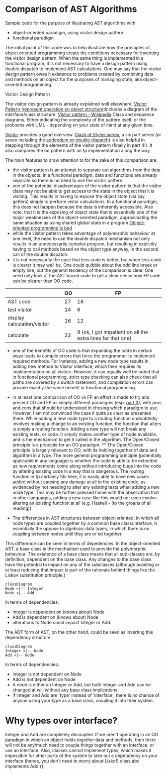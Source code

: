 # Comparison of AST Algorithms

Sample code for the purpose of illustrating AST algorithms with:
* object-oriented paradigm, using visitor design pattern
* functional paradigm

The initial point of this code was to help illustrate how the principles of object oriented programming create the conditions necessary for inventing the visitor design pattern. When the same thing is implemented in a functional program, it is not necessary to have a design pattern using double dispatch to implement AST calculations. One may say that the visitor design pattern owes it existence to problems created by combining data and methods on an object for the purposes of managing state, aka object-oriented programming.

Visitor Design Pattern

The visitor design pattern is already explained well elsewhere. 
[Visitor Pattern (represent operation on object structure)](https://www.gofpattern.com/behavioral/patterns/visitor-pattern.php)Includes a diagram  of the interface/class structure.
[Visitor pattern - Wikipedia](https://en.wikipedia.org/wiki/Visitor_pattern#UML_class_and_sequence_diagram) Class and sequence diagrams. Either indicating the complexity of the pattern itself, or the problems with UML - depending on your state of mind at any given time.

[Visitor](https://refactoring.guru/design-patterns/visitor) provides a good overview.
[Clash of Styles series](https://vkontech.com/clash-of-styles-part-1-operations-matrix-via-oop/), a six part series (or seven including the [addendum on double dispatch](https://vkontech.com/polymorphism-on-steroids-dive-into-multiple-dispatch-multimethods/)) is also helpful in stepping through the elements of the visitor pattern (finally in part 4!). It also compares the oo pattern with an fp implementation along the way.


The main features to draw attention to for the sake of this comparison are:
* the visitor pattern is an attempt to separate out algorithms from the data in the objects. In a functional paradigm, data and functions are already separate so there is no need to use the visitor pattern.
* one of the potential disadvantages of the visitor pattern is that the visitor class may not be able to get access to the state in the object that it is visiting. This results in having to expose the object state (via say, getters) simply to perform vistor calculations. In a functional paradigm, this does not happen because the data is inherently accessible. Also note, that it is the exposing of object state that is essentially one of the major weaknesses of the object-oriented paradigm, approximating the same situation as using shared global state in a program [Object-oriented programming is bad](https://www.youtube.com/watch?v=QM1iUe6IofM&list=PL7ml_b7EM568LymSLjgRmLfCockNTCQ-2&index=4&t=1088s)
* while the visitor pattern takes advantage of polymorphic behaviour at one level, the need to use the double dispatch mechanism not only results in an unnecessarily complex program, but resulting in explicitly having to call methods based on the object type anyway, in the second call of the double dispatch.
* it is not necessarily the case that less code is better, but when less code is clearer it may well be. One could quibble about the odd line break or empty line, but the general tendency of the comparison is clear. One need only look at the AST based code to get a clear sense how FP code can be clearer than OO code.

|                            |OO      |FP
|---                         |---     |---
|AST code                    |27      |18
|test visitor                |14      |6
|display calculation/visitor |16      |12
|calculate                   |22      |9 (ok, I got impatient on all the extra lines for that one)

* one of the benefits of OO code is that expanding the code in certain ways leads to compile errors that force the programmer to implement required methods. For instance, adding a new node type results in adding new method to Visitor interface, which then requires its implementation on all vistors. However, it can equally well be noted that in functional programming, strict type checking can also check that all paths are covered by a switch statement, and compilation errors can provide exactly the same benefit in functional programming.
* in at least one comparison of OO vs FP an effort is made to try and present OO and FP as simply different paradigms (esp. [part 3](https://vkontech.com/clash-of-styles-part-3-extensibility-via-oop-and-fp/)), with pros and cons that should be understood in chosing which paradigm to use. However, I am not convinced the case it quite as clear as presented there. While adding a new node type to a routing function undoubtedly involves making a change to an existing function, the function that alters is simply a routing function. Adding a new type will not break any existing tests, or code. It simply makes another type of node available, and is the mechanism to get it called in the algorithm. The Open/Closed principle is a principle for an OO paradigm.
** The Open/Closed principle is largely relevant to OO, with its holding together of data and algorithm in a type. The more general programming principle (potentially applicable in any language) is whether the code is able to be extended as new requirements come along without introducing bugs into the code by altering existing code in a way that is dangerous. The routing function in fp certainly fits here, it is easily able to have new cases added without causing any damage at all to the existing code, as evidenced by not needing to alter any existing tests when adding a new node type. This may be further pressed home with the observation that in other languages, adding a new case like this would not even involve altering an existing function at all (e.g. Haskell - (to the groans of all reading))

* The differences in AST structures between object-oriented, in which all node types are coupled together by a common base class/interface, is essentially the oppose to algebraic data types, in which there is no coupling between nodes until they are or'ed together.

This difference can be seen in terms of depedencies.
In the object-oriented AST, a base class is the mechanism used to provide the polymorphic behaviour. The existence of a base class means that all sub-classes are, by definition, dependent on the base class. Any changes to the base class have the potential to impact on any of the subclasses (although avoiding or at least reducing that impact is part of the rationale behind things like the Liskov substitution principle.)

```mermaid
classDiagram
Node <|-- Integer
Node <|-- Add
```

In terms of dependencies:
* Integer is dependent on (knows about) Node
* Add is dependent on (knows about) Node
* alterations to Node could impact Integer or Add.

The ADT form of AST, on the other hand, could be seen as inverting this dependency structure

```mermaid
classDiagram
Integer <|-- Node
Add <|-- Node
```

In terms of dependencies:
* Integer is not dependent on Node
* Add is not dependent on Node
* A node is either an Integer or Add, but both Integer and Add can be changed at will without any base class implications.
* if Integer and Add are 'type' instead of 'interface', there is no chance of anyone using your type as a base class, coupling it into their system.


# Why types over interface?

Integer and Add are completely decoupled.
If we aren't operating in an OO paradigm in which an object holds together data and methods,
then there will not be any/much need to couple things together with an interface, or use an interface.
Also, classes cannot implement types, which makes it impossible for other parts of the system to
take out a dependency on your interface (hence, you don't need to worry about Liskof)
   class abc implements Add {}